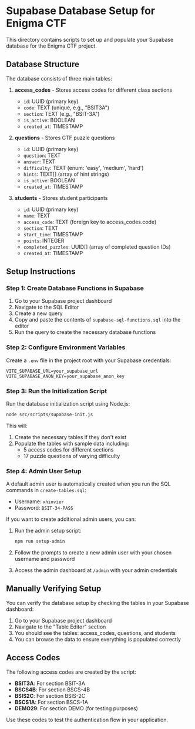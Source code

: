 # Supabase Database Setup for Enigma CTF

This directory contains scripts to set up and populate your Supabase database for the Enigma CTF project.

## Database Structure

The database consists of three main tables:

1. **access_codes** - Stores access codes for different class sections
   - `id`: UUID (primary key)
   - `code`: TEXT (unique, e.g., "BSIT3A")
   - `section`: TEXT (e.g., "BSIT-3A")
   - `is_active`: BOOLEAN
   - `created_at`: TIMESTAMP

2. **questions** - Stores CTF puzzle questions
   - `id`: UUID (primary key)
   - `question`: TEXT
   - `answer`: TEXT
   - `difficulty`: TEXT (enum: 'easy', 'medium', 'hard')
   - `hints`: TEXT[] (array of hint strings)
   - `is_active`: BOOLEAN
   - `created_at`: TIMESTAMP

3. **students** - Stores student participants
   - `id`: UUID (primary key)
   - `name`: TEXT
   - `access_code`: TEXT (foreign key to access_codes.code)
   - `section`: TEXT
   - `start_time`: TIMESTAMP
   - `points`: INTEGER
   - `completed_puzzles`: UUID[] (array of completed question IDs)
   - `created_at`: TIMESTAMP

## Setup Instructions

### Step 1: Create Database Functions in Supabase

1. Go to your Supabase project dashboard
2. Navigate to the SQL Editor
3. Create a new query
4. Copy and paste the contents of `supabase-sql-functions.sql` into the editor
5. Run the query to create the necessary database functions

### Step 2: Configure Environment Variables

Create a `.env` file in the project root with your Supabase credentials:

```
VITE_SUPABASE_URL=your_supabase_url
VITE_SUPABASE_ANON_KEY=your_supabase_anon_key
```

### Step 3: Run the Initialization Script

Run the database initialization script using Node.js:

```bash
node src/scripts/supabase-init.js
```

This will:
1. Create the necessary tables if they don't exist
2. Populate the tables with sample data including:
   - 5 access codes for different sections
   - 17 puzzle questions of varying difficulty

### Step 4: Admin User Setup

A default admin user is automatically created when you run the SQL commands in `create-tables.sql`:

- Username: `xhinvier`
- Password: `BSIT-34-PASS`

If you want to create additional admin users, you can:

1. Run the admin setup script:
   ```bash
   npm run setup-admin
   ```

2. Follow the prompts to create a new admin user with your chosen username and password

3. Access the admin dashboard at `/admin` with your admin credentials

## Manually Verifying Setup

You can verify the database setup by checking the tables in your Supabase dashboard:

1. Go to your Supabase project dashboard
2. Navigate to the "Table Editor" section
3. You should see the tables: access_codes, questions, and students
4. You can browse the data to ensure everything is populated correctly

## Access Codes

The following access codes are created by the script:

- **BSIT3A**: For section BSIT-3A
- **BSCS4B**: For section BSCS-4B
- **BSIS2C**: For section BSIS-2C
- **BSCS1A**: For section BSCS-1A
- **DEMO29**: For section DEMO (for testing purposes)

Use these codes to test the authentication flow in your application. 